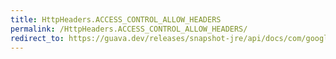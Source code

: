 ```yaml
---
title: HttpHeaders.ACCESS_CONTROL_ALLOW_HEADERS
permalink: /HttpHeaders.ACCESS_CONTROL_ALLOW_HEADERS/
redirect_to: https://guava.dev/releases/snapshot-jre/api/docs/com/google/common/net/HttpHeaders.html#ACCESS_CONTROL_ALLOW_HEADERS
---
```

